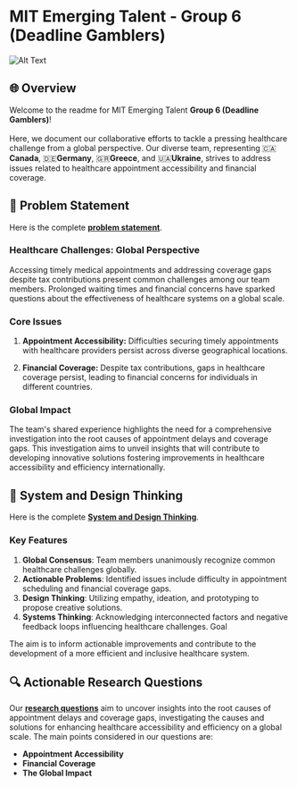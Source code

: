 # MIT Emerging Talent - Group 6 (Deadline Gamblers)

![Alt Text](https://media.giphy.com/media/v1.Y2lkPTc5MGI3NjExenVqYW1pOXhhcmthMmwxZmcwOTBoamJ3cDRwYWloczlpa2ZvbTFkciZlcD12MV9pbnRlcm5hbF9naWZfYnlfaWQmY3Q9Zw/ZgXcPI6dhWBIEkWSU1/source.gif)
## 🌐 Overview

Welcome to the readme for MIT Emerging Talent **Group 6 (Deadline Gamblers)**! <br> <br>
Here, we document our collaborative efforts to tackle a pressing healthcare challenge from a global perspective.
Our diverse team, representing 🇨🇦**Canada**, 🇩🇪**Germany**, 🇬🇷**Greece**, and 🇺🇦**Ukraine**, strives to address issues related to healthcare appointment accessibility and financial coverage.

## 🚀 Problem Statement
Here is the complete [**problem statement**](https://github.com/MIT-Emerging-Talent/2024-group-06-cdsp/blob/main/problem_identification/problem_statement.md).

### Healthcare Challenges: Global Perspective

Accessing timely medical appointments and addressing coverage gaps despite tax contributions present common challenges among our team members. Prolonged waiting times and financial concerns have sparked questions about the effectiveness of healthcare systems on a global scale.

### Core Issues

1. **Appointment Accessibility:** Difficulties securing timely appointments with healthcare providers persist across diverse geographical locations.
   
2. **Financial Coverage:** Despite tax contributions, gaps in healthcare coverage persist, leading to financial concerns for individuals in different countries.

### Global Impact

The team's shared experience highlights the need for a comprehensive investigation into the root causes of appointment delays and coverage gaps. This investigation aims to unveil insights that will contribute to developing innovative solutions fostering improvements in healthcare accessibility and efficiency internationally.
## 🔄 System and Design Thinking
Here is the complete [**System and Design Thinking**](https://github.com/MIT-Emerging-Talent/2024-group-06-cdsp/blob/main/problem_identification/system_design_thinking.md).
### Key Features

1. **Global Consensus**: 
Team members unanimously recognize common healthcare challenges globally.
2. **Actionable Problems**: Identified issues include difficulty in appointment scheduling and financial coverage gaps.
3. **Design Thinking**: Utilizing empathy, ideation, and prototyping to propose creative solutions.
4. **Systems Thinking**: Acknowledging interconnected factors and negative feedback loops influencing healthcare challenges.
Goal

The aim is to inform actionable improvements and contribute to the development of a more efficient and inclusive healthcare system.
## 🔍 Actionable Research Questions


Our [**research questions**](https://github.com/MIT-Emerging-Talent/2024-group-06-cdsp/blob/main/problem_identification/actionable_questions.md) aim to uncover insights into the root causes of appointment delays and coverage gaps, investigating the causes and solutions for enhancing healthcare accessibility and efficiency on a global scale.
The main points considered in our questions are:
- **Appointment Accessibility**
- **Financial Coverage**
- **The Global Impact**
